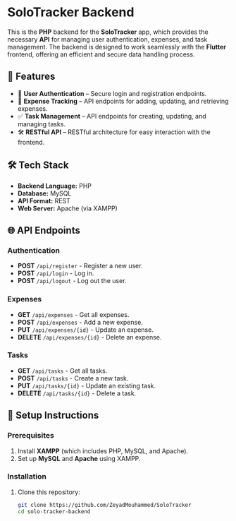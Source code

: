 # SoloTracker Backend

This is the **PHP** backend for the **SoloTracker** app, which provides the necessary **API** for managing user authentication, expenses, and task management. The backend is designed to work seamlessly with the **Flutter** frontend, offering an efficient and secure data handling process.

## 🚀 Features

- 🔐 **User Authentication** – Secure login and registration endpoints.
- 💸 **Expense Tracking** – API endpoints for adding, updating, and retrieving expenses.
- ✅ **Task Management** – API endpoints for creating, updating, and managing tasks.
- 🛠 **RESTful API** – RESTful architecture for easy interaction with the frontend.

## 🛠 Tech Stack

- **Backend Language:** PHP
- **Database:** MySQL
- **API Format:** REST
- **Web Server:** Apache (via XAMPP)

## 🌐 API Endpoints

### Authentication

- **POST** `/api/register` - Register a new user.
- **POST** `/api/login` - Log in.
- **POST** `/api/logout` - Log out the user.

### Expenses

- **GET** `/api/expenses` - Get all expenses.
- **POST** `/api/expenses` - Add a new expense.
- **PUT** `/api/expenses/{id}` - Update an expense.
- **DELETE** `/api/expenses/{id}` - Delete an expense.

### Tasks

- **GET** `/api/tasks` - Get all tasks.
- **POST** `/api/tasks` - Create a new task.
- **PUT** `/api/tasks/{id}` - Update an existing task.
- **DELETE** `/api/tasks/{id}` - Delete a task.

## 🔧 Setup Instructions

### Prerequisites

1. Install **XAMPP** (which includes PHP, MySQL, and Apache).
2. Set up **MySQL** and **Apache** using XAMPP.

### Installation

1. Clone this repository:
   ```sh
   git clone https://github.com/ZeyadMouhammed/SoloTracker
   cd solo-tracker-backend
